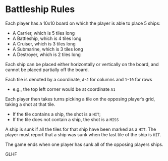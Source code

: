 # Battleship Rules

Each player has a 10x10 board on which the player is able to place 5 ships:

* A Carrier, which is 5 tiles long
* A Battleship, which is 4 tiles long
* A Cruiser, which is 3 tiles long
* A Submarine, which is 3 tiles long
* A Destroyer, which is 2 tiles long

Each ship can be placed either horizontally or vertically on the board, and cannot be placed partially off the board.

Each tile is denoted by a coordinate, ```A```-```J``` for columns and ```1```-```10``` for rows

* e.g., the top left corner would be at coordinate ```A1```

Each player then takes turns picking a tile on the opposing player’s grid, taking a shot at that tile.

* If the tile contains a ship, the shot is a ```HIT```;
* If the tile does not contain a ship, the shot is a ```MISS```

A ship is sunk if all the tiles for that ship have been marked as a ```HIT```. The player must report that a ship was sunk when the last tile of the ship is ```HIT```.

The game ends when one player has sunk all of the opposing players ships.

GLHF